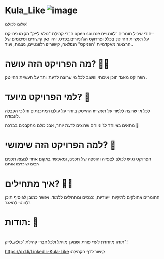 # Kula_Like ![image](https://user-images.githubusercontent.com/57177424/147954284-c4473a3e-f047-439a-8536-58b91b9f55ec.png)




שלום לכולם!

חברי קהילת "כולא לייק" הקימו פרויקט open source ייחודי שיכיל חומרים רלוונטיים על תעשיית ההייטק בכלל ופרדוקס הג'וניורים בפרט. יהיו כאן קישורים וסיכומים של הרצאות מאקדמיית "הפניקס" הנפלאה, קישורים רלוונטיים, מצגות, ועוד..

   מה הפרויקט הזה עושה? 	:man_technologist:
=   
הפרויקט מאגד תוכן איכותי וחשוב לכל מי שרוצה לדעת יותר על תעשיית ההייטק .

 למי הפרויקט מיועד? :star2:
=
לכל מי שרוצה ללמוד על תעשיית ההייטק ביותר על עולם המתכנתים והליכי הקבלה לעבודה. 

מתאים במיוחד לג'וניורים שרוצים לדעת יותר, אבל כולם מתקבלים בברכה :blossom:	 

 למה הפרויקט הזה שימושי? :muscle:
=
הפרויקט נגיש לכולם לצפייה והוספה של תכנים, ומאפשר במקום אחד למצוא תכנים רבים שיקדמו אותנו

 איך מתחילים? :woman_shrugging:
=
החומרים מחולקים לתיקיות ייעודיות, נכנסים ומתחילים ללמוד. אפשר כמובן להוסיף תוכן רלוונטי למאגר

תודות: :clap:
= 
#
תודה מיוחדת לעדי פורת ושמעון מויאל ולכל חברי קהילת "כולא_לייק"!

https://did.li/LinkedIn-Kula-Like :קישור לדף הקהילה 
